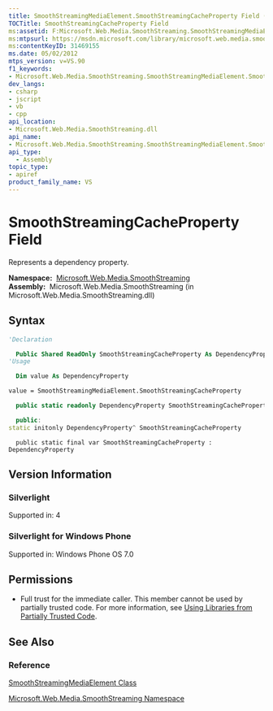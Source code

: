 ```yaml
---
title: SmoothStreamingMediaElement.SmoothStreamingCacheProperty Field (Microsoft.Web.Media.SmoothStreaming)
TOCTitle: SmoothStreamingCacheProperty Field
ms:assetid: F:Microsoft.Web.Media.SmoothStreaming.SmoothStreamingMediaElement.SmoothStreamingCacheProperty
ms:mtpsurl: https://msdn.microsoft.com/library/microsoft.web.media.smoothstreaming.smoothstreamingmediaelement.smoothstreamingcacheproperty(v=VS.90)
ms:contentKeyID: 31469155
ms.date: 05/02/2012
mtps_version: v=VS.90
f1_keywords:
- Microsoft.Web.Media.SmoothStreaming.SmoothStreamingMediaElement.SmoothStreamingCacheProperty
dev_langs:
- csharp
- jscript
- vb
- cpp
api_location:
- Microsoft.Web.Media.SmoothStreaming.dll
api_name:
- Microsoft.Web.Media.SmoothStreaming.SmoothStreamingMediaElement.SmoothStreamingCacheProperty
api_type:
  - Assembly
topic_type:
- apiref
product_family_name: VS
---
```


# SmoothStreamingCacheProperty Field

Represents a dependency property.

**Namespace:**  [Microsoft.Web.Media.SmoothStreaming](microsoft-web-media-smoothstreaming-namespace_1.md)  
**Assembly:**  Microsoft.Web.Media.SmoothStreaming (in Microsoft.Web.Media.SmoothStreaming.dll)

## Syntax

```vb
'Declaration

  Public Shared ReadOnly SmoothStreamingCacheProperty As DependencyProperty
'Usage

  Dim value As DependencyProperty

value = SmoothStreamingMediaElement.SmoothStreamingCacheProperty
```

```csharp
  public static readonly DependencyProperty SmoothStreamingCacheProperty
```

```cpp
  public:
static initonly DependencyProperty^ SmoothStreamingCacheProperty
```

```jscript
  public static final var SmoothStreamingCacheProperty : DependencyProperty
```

## Version Information

### Silverlight

Supported in: 4  

### Silverlight for Windows Phone

Supported in: Windows Phone OS 7.0  

## Permissions

  - Full trust for the immediate caller. This member cannot be used by partially trusted code. For more information, see [Using Libraries from Partially Trusted Code](https://msdn.microsoft.com/library/8skskf63).

## See Also

### Reference

[SmoothStreamingMediaElement Class](smoothstreamingmediaelement-class-microsoft-web-media-smoothstreaming_1.md)

[Microsoft.Web.Media.SmoothStreaming Namespace](microsoft-web-media-smoothstreaming-namespace_1.md)

